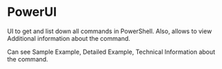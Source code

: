 # PowerUI

UI to get and list down all commands in PowerShell.
Also, allows to view Additional information about the command.

Can see Sample Example, Detailed Example, Technical Information about the command.

